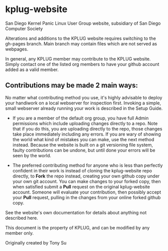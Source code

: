 # kplug-website
San Diego Kernel Panic Linux User Group website, subsidiary of San Diego Computer Society

Alterations and additions to the KPLUG website requires switching to the gh-pages branch.
Main branch may contain files which are not served as webpages.

In general, any KPLUG member may contribute to the KPLUG website. Simply contact one of the listed org members to have your github account added as a valid member.

## Contributions may be made 2 main ways:
No matter what contributing method you use, it's highly advisable to deploy your handiwork on a local webserver for inspection first. Invoking a simple, small webserver already running your work is described in the Setup Guide.


* If you are a member of the default org group, you have full Admin permissions which include uploading changes directly to a repo. Note that if you do this, you are uploading directly to the repo, those changes take place immediately including any errors. If you are wary of showing the world what kind of mistakes you can make, use the next method instead. Because the website is built on a git versioning file system, faulty contributions can be undone, but until done your errors will be seen by the world.


* The preferred contributing method for anyone who is less than perfectly confident in their work is instead of cloning the kplug-website repo directly, to **Fork** the repo instead, creating your own github copy under your own git account. You can make changes to your forked copy, then when satisfied submit a **Pull** request on the original kplug-website account. Someone will evaluate your contribution, then possibly accept your **Pull** request, pulling in the changes from your online forked github copy.

See the website's own documentation for details about anything not described here.

This document is the property of KPLUG, and can be modified by any member only.

Originally created by
Tony Su
